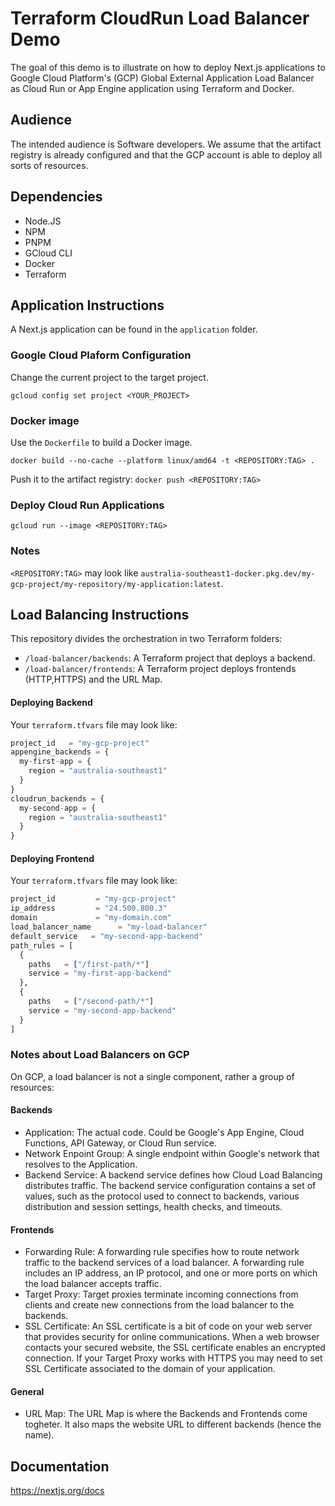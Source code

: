 # Terraform CloudRun Load Balancer Demo
The goal of this demo is to illustrate on how to deploy Next.js applications to Google Cloud Platform's (GCP) Global External Application Load Balancer as Cloud Run or App Engine application using Terraform and Docker.

## Audience
The intended audience is Software developers. 
We assume that the artifact registry is already configured and that the GCP account is able to deploy all sorts of resources.

## Dependencies
* Node.JS
* NPM
* PNPM
* GCloud CLI
* Docker
* Terraform

## Application Instructions
A Next.js application can be found in the `application` folder.

### Google Cloud Plaform Configuration
Change the current project to the target project.

`gcloud config set project <YOUR_PROJECT>`

### Docker image
Use the `Dockerfile` to build a Docker image.

`docker build --no-cache --platform linux/amd64 -t <REPOSITORY:TAG> .`

Push it to the artifact registry:
`docker push <REPOSITORY:TAG>`

### Deploy Cloud Run Applications
`gcloud run --image <REPOSITORY:TAG>`

### Notes
`<REPOSITORY:TAG>` may look like `australia-southeast1-docker.pkg.dev/my-gcp-project/my-repository/my-application:latest`.

## Load Balancing Instructions
This repository divides the orchestration in two Terraform folders:

* `/load-balancer/backends`: A Terraform project that deploys a backend.
* `/load-balancer/frontends`: A Terraform project deploys frontends (HTTP,HTTPS) and the URL Map.

#### Deploying Backend
Your `terraform.tfvars` file may look like:

```terraform
project_id   = "my-gcp-project"
appengine_backends = {
  my-first-app = {
    region = "australia-southeast1"
  }
}
cloudrun_backends = {
  my-second-app = {
    region = "australia-southeast1"
  }
}
```

#### Deploying Frontend
Your `terraform.tfvars` file may look like:
```terraform
project_id         = "my-gcp-project"
ip_address         = "24.500.800.3"
domain             = "my-domain.com"
load_balancer_name      = "my-load-balancer"
default_service   = "my-second-app-backend"
path_rules = [
  {
    paths   = ["/first-path/*"]
    service = "my-first-app-backend"
  },
  {
    paths   = ["/second-path/*"]
    service = "my-second-app-backend"
  }
]

```

### Notes about Load Balancers on GCP
On GCP, a load balancer is not a single component, rather a group of resources:

#### Backends
* Application: The actual code. Could be Google's App Engine, Cloud Functions, API Gateway, or Cloud Run service.
* Network Enpoint Group: A single endpoint within Google's network that resolves to the Application.
* Backend Service: A backend service defines how Cloud Load Balancing distributes traffic. The backend service configuration contains a set of values, such as the protocol used to connect to backends, various distribution and session settings, health checks, and timeouts.

#### Frontends
* Forwarding Rule: A forwarding rule specifies how to route network traffic to the backend services of a load balancer. A forwarding rule includes an IP address, an IP protocol, and one or more ports on which the load balancer accepts traffic.
* Target Proxy: Target proxies terminate incoming connections from clients and create new connections from the load balancer to the backends.
* SSL Certificate: An SSL certificate is a bit of code on your web server that provides security for online communications. When a web browser contacts your secured website, the SSL certificate enables an encrypted connection. If your Target Proxy works with HTTPS you may need to set SSL Certificate associated to the domain of your application.

 #### General
 * URL Map: The URL Map is where the Backends and Frontends come togheter. It also maps the website URL to different backends (hence the name).

## Documentation

https://nextjs.org/docs
